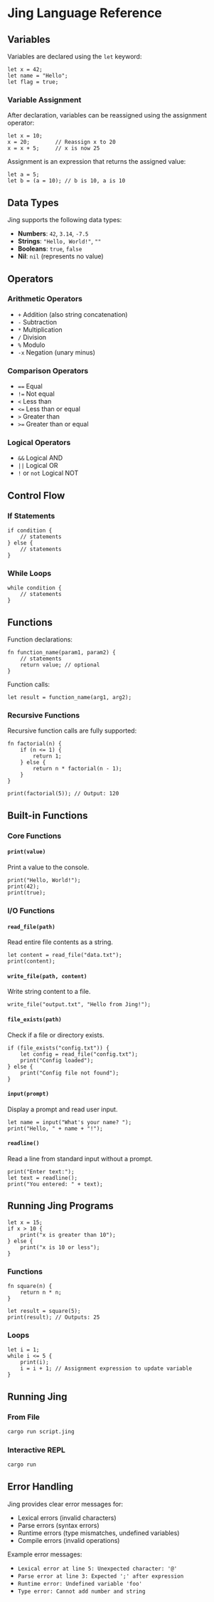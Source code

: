 # Jing Language Reference

## Variables

Variables are declared using the `let` keyword:

```jing
let x = 42;
let name = "Hello";
let flag = true;
```

### Variable Assignment

After declaration, variables can be reassigned using the assignment operator:

```jing
let x = 10;
x = 20;        // Reassign x to 20
x = x + 5;     // x is now 25
```

Assignment is an expression that returns the assigned value:

```jing
let a = 5;
let b = (a = 10); // b is 10, a is 10
```

## Data Types

Jing supports the following data types:

- **Numbers**: `42`, `3.14`, `-7.5`
- **Strings**: `"Hello, World!"`, `""`
- **Booleans**: `true`, `false`
- **Nil**: `nil` (represents no value)

## Operators

### Arithmetic Operators
- `+` Addition (also string concatenation)
- `-` Subtraction
- `*` Multiplication
- `/` Division
- `%` Modulo
- `-x` Negation (unary minus)

### Comparison Operators
- `==` Equal
- `!=` Not equal
- `<` Less than
- `<=` Less than or equal
- `>` Greater than
- `>=` Greater than or equal

### Logical Operators
- `&&` Logical AND
- `||` Logical OR
- `!` or `not` Logical NOT

## Control Flow

### If Statements

```jing
if condition {
    // statements
} else {
    // statements
}
```

### While Loops

```jing
while condition {
    // statements
}
```

## Functions

Function declarations:

```jing
fn function_name(param1, param2) {
    // statements
    return value; // optional
}
```

Function calls:

```jing
let result = function_name(arg1, arg2);
```

### Recursive Functions

Recursive function calls are fully supported:

```jing
fn factorial(n) {
    if (n <= 1) {
        return 1;
    } else {
        return n * factorial(n - 1);
    }
}

print(factorial(5)); // Output: 120
```

## Built-in Functions

### Core Functions

#### `print(value)`
Print a value to the console.

```jing
print("Hello, World!");
print(42);
print(true);
```

### I/O Functions

#### `read_file(path)`
Read entire file contents as a string.

```jing
let content = read_file("data.txt");
print(content);
```

#### `write_file(path, content)`
Write string content to a file.

```jing
write_file("output.txt", "Hello from Jing!");
```

#### `file_exists(path)`
Check if a file or directory exists.

```jing
if (file_exists("config.txt")) {
    let config = read_file("config.txt");
    print("Config loaded");
} else {
    print("Config file not found");
}
```

#### `input(prompt)`
Display a prompt and read user input.

```jing
let name = input("What's your name? ");
print("Hello, " + name + "!");
```

#### `readline()`
Read a line from standard input without a prompt.

```jing
print("Enter text:");
let text = readline();
print("You entered: " + text);
```

## Running Jing Programs
```jing
let x = 15;
if x > 10 {
    print("x is greater than 10");
} else {
    print("x is 10 or less");
}
```

### Functions
```jing
fn square(n) {
    return n * n;
}

let result = square(5);
print(result); // Outputs: 25
```

### Loops
```jing
let i = 1;
while i <= 5 {
    print(i);
    i = i + 1; // Assignment expression to update variable
}
```

## Running Jing

### From File
```bash
cargo run script.jing
```

### Interactive REPL
```bash
cargo run
```

## Error Handling

Jing provides clear error messages for:

- Lexical errors (invalid characters)
- Parse errors (syntax errors)
- Runtime errors (type mismatches, undefined variables)
- Compile errors (invalid operations)

Example error messages:
- `Lexical error at line 5: Unexpected character: '@'`
- `Parse error at line 3: Expected ';' after expression`
- `Runtime error: Undefined variable 'foo'`
- `Type error: Cannot add number and string`
